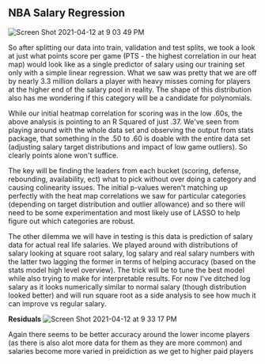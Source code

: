 
## NBA Salary Regression

![Screen Shot 2021-04-12 at 9 03 49 PM](https://user-images.githubusercontent.com/19785958/114486035-ab0b1600-9bd2-11eb-941b-cf6c38ca4543.png)

So after splitting our data into train, validation and test splits, we took a look at just what points score per game (PTS - the highest correlation in our heat map) would look like as a single predictor of salary using our training set only with a simple linear regression.  What we saw was pretty that we are off by nearly 3.3 million dollars a player with heavy misses coming for players at the higher end of the salary pool in reality. The shape of this distribution also has me wondering if this category will be a candidate for polynomials. 

While our initial heatmap correlation for scoring was in the low .60s, the above analysis is pointing to an R Squared of just .37.  We've seen from playing around with the whole data set and observing the output from stats package, that something in the .50 to .60 is doable with the entire data set (adjusting salary target distributions and impact of low game outliers). So clearly points alone won't suffice.

The key will be finding the leaders from each bucket (scoring, defense, rebounding, availability, ect) what to pick without over doing a category and causing colinearity issues.  The initial p-values weren't matching up perfectly with the heat map correlations we saw for particular categories (depending on target distribution and outlier allowance) and so there will need to be some experimentation and most likely use of LASSO to help figure out which categories are robust.

The other dilemma we will have in testing is this data is prediction of salary data for actual real life salaries.  We played around with distributions of salary looking at square root salary, log salary and real salary numbers with the latter two lagging the former in terms of helping accuracy (based on the stats model high level overview).  The trick will be to tune the best model while also trying to make for interpretable results.  For now I've ditched log salary as it looks numerically similar to normal salary (though distribution looked better) and will run square root as a side analysis to see how much it can improve vs regular salary.
 
**Residuals**
![Screen Shot 2021-04-12 at 9 33 17 PM](https://user-images.githubusercontent.com/19785958/114488356-d7289600-9bd6-11eb-9e50-db95856f4ccb.png)

Again there seems to be better accuracy around the lower income players (as there is also alot more data for them as they are more common) and salaries become more varied in preidiction as we get to higher paid players

